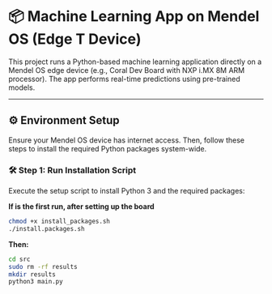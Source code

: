 # 📦 Machine Learning App on Mendel OS (Edge T Device)

This project runs a Python-based machine learning application directly on a Mendel OS edge device (e.g., Coral Dev Board with NXP i.MX 8M ARM processor). The app performs real-time predictions using pre-trained models.

---

## ⚙️ Environment Setup

Ensure your Mendel OS device has internet access. Then, follow these steps to install the required Python packages system-wide.

### 🛠 Step 1: Run Installation Script

Execute the setup script to install Python 3 and the required packages:

**If is the first run, after setting up the board** 
```bash
chmod +x install_packages.sh
./install.packages.sh
```

**Then:**
```bash
cd src
sudo rm -rf results
mkdir results
python3 main.py
```